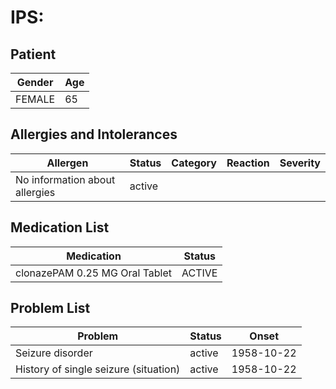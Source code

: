 # IPS:

## Patient

|Gender|Age|
|---|---|
|FEMALE|65|

## Allergies and Intolerances

|Allergen|Status|Category|Reaction|Severity|
|---|---|---|---|---|
|No information about allergies|active||||

## Medication List

|Medication|Status|
|---|---|
|clonazePAM 0.25 MG Oral Tablet|ACTIVE|

## Problem List

|Problem|Status|Onset|
|---|---|---|
|Seizure disorder|active|1958-10-22|
|History of single seizure (situation)|active|1958-10-22|
